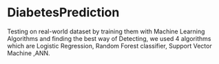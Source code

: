 # DiabetesPrediction
Testing on  real-world dataset by training them with Machine Learning Algorithms and finding the best way of Detecting, we used 4 algorithms which are Logistic Regression, Random Forest classifier, Support Vector Machine ,ANN.
